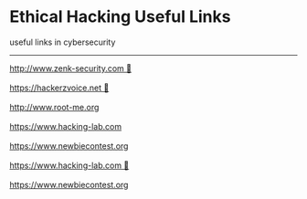 # Ethical Hacking Useful Links
useful links in cybersecurity
<hr>
<a href="http://www.zenk-security.com">http://www.zenk-security.com 🔐</a>
</br></br>
<a href="https://hackerzvoice.net/">https://hackerzvoice.net 🚀</a>
</br></br>
<a href="http://www.root-me.org/">http://www.root-me.org</a>
</br></br>
<a href="https://www.hacking-lab.com">https://www.hacking-lab.com</a>
</br></br>
<a href="https://www.newbiecontest.org/">https://www.newbiecontest.org</a>
</br></br>
<a href="https://www.hacking-lab.com">https://www.hacking-lab.com 🚀</a>
</br></br>
<a href="https://www.newbiecontest.org/">https://www.newbiecontest.org</a>
